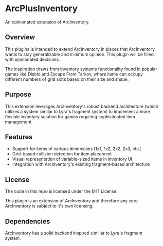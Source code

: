# ArcPlusInventory

An opinionated extension of ArcInventory.



## Overview
This plugins is intended to extend ArcInventory in places that ArcInventory wants to stay generalizable and minimum opinion. This plugin will be filled with opinionated decisions. 

The inspiration draws from inventory systems functionality found in popular games like Diablo and Escape From Tarkov, where items can occupy different numbers of grid slots based on their size and shape.

## Purpose
This extension leverages ArcInventory's robust backend architecture (which utilizes a system similar to Lyra's fragment system) to implement a more flexible inventory solution for games requiring sophisticated item management.


## Features

* Support for items of various dimensions (1x1, 1x2, 2x2, 2x3, etc.)
* Grid-based collision detection for item placement
* Visual representation of variable-sized items in inventory UI
* Integration with ArcInventory's existing fragment-based architecture


## License

The code in this repo is licensed under the MIT License. 

This plugin is an extension of ArcInventory and therefore any core ArcInventory is subject to it's own licensing.


## Dependencies

[ArcInventory](https://www.fab.com/listings/ee4027dd-0a9f-4ac9-a7e6-78994f67c133) has a solid backend inspired similiar to Lyra's fragment system. 




